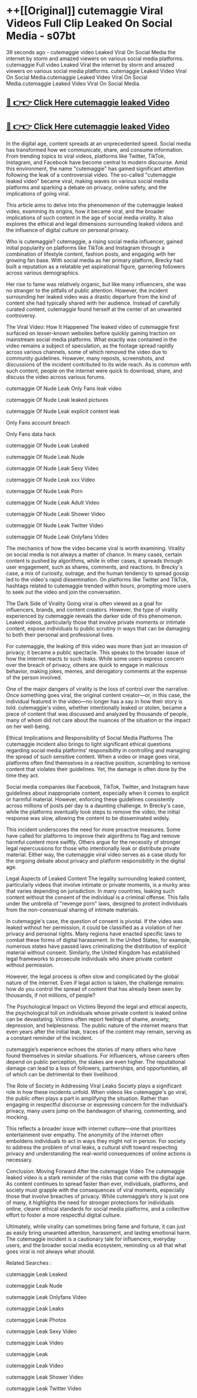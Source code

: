 # ++[[Original]] cutemaggie Viral Videos Full Clip Leaked On Social Media - s07bt<br>

39 seconds ago - cutemaggie video Leaked Viral On Social Media the internet by storm and amazed viewers on various social media platforms.
cutemaggie Full video Leaked Viral the internet by storm and amazed viewers on various social media platforms. cutemaggie Leaked Video Viral On Social Media.cutemaggie Leaked Video Viral On Social Media.cutemaggie Leaked Video Viral On Social Media.<br>


## [🔴 👉👉 Click Here cutemaggie leaked Video ](https://onlyclips.site?title=cutemaggie&ref=git)

## [🔴 👉👉 Click Here cutemaggie leaked Video ](https://onlyclips.site?title=cutemaggie&ref=git)

In the digital age, content spreads at an unprecedented speed. Social media has transformed how we communicate, share, and consume information. From trending topics to viral videos, platforms like Twitter, TikTok, Instagram, and Facebook have become central to modern discourse. Amid this environment, the name "cutemaggie" has gained significant attention following the leak of a controversial video. The so-called "cutemaggie leaked video" became viral, making waves on various social media platforms and sparking a debate on privacy, online safety, and the implications of going viral.

This article aims to delve into the phenomenon of the cutemaggie leaked video, examining its origins, how it became viral, and the broader implications of such content in the age of social media virality. It also explores the ethical and legal dimensions surrounding leaked videos and the influence of digital culture on personal privacy.

Who is cutemaggie?
cutemaggie, a rising social media influencer, gained initial popularity on platforms like TikTok and Instagram through a combination of lifestyle content, fashion posts, and engaging with her growing fan base. With social media as her primary platform, Brecky had built a reputation as a relatable yet aspirational figure, garnering followers across various demographics.

Her rise to fame was relatively organic, but like many influencers, she was no stranger to the pitfalls of public attention. However, the incident surrounding her leaked video was a drastic departure from the kind of content she had typically shared with her audience. Instead of carefully curated content, cutemaggie found herself at the center of an unwanted controversy.

The Viral Video: How It Happened
The leaked video of cutemaggie first surfaced on lesser-known websites before quickly gaining traction on mainstream social media platforms. What exactly was contained in the video remains a subject of speculation, as the footage spread rapidly across various channels, some of which removed the video due to community guidelines. However, many reposts, screenshots, and discussions of the incident contributed to its wide reach. As is common with such content, people on the internet were quick to download, share, and discuss the video across various forums.

cutemaggie Of Nude Leak Only Fans leak video

cutemaggie Of Nude Leak leaked pictures

cutemaggie Of Nude Leak explicit content leak

Only Fans account breach

Only Fans data hack

cutemaggie Of Nude Leak Leaked

cutemaggie Of Nude Leak Nude

cutemaggie Of Nude Leak Sexy Video

cutemaggie Of Nude Leak xxx Video

cutemaggie Of Nude Leak Porn

cutemaggie Of Nude Leak Adult Video

cutemaggie Of Nude Leak Shower Video

cutemaggie Of Nude Leak Twitter Video

cutemaggie Of Nude Leak Onlyfans Video

The mechanics of how the video became viral is worth examining. Virality on social media is not always a matter of chance. In many cases, certain content is pushed by algorithms, while in other cases, it spreads through user engagement, such as shares, comments, and reactions. In Brecky's case, a mix of curiosity, outrage, and the human tendency to spread gossip led to the video's rapid dissemination. On platforms like Twitter and TikTok, hashtags related to cutemaggie trended within hours, prompting more users to seek out the video and join the conversation.

The Dark Side of Virality
Going viral is often viewed as a goal for influencers, brands, and content creators. However, the type of virality experienced by cutemaggie reveals the darker side of this phenomenon. Leaked videos, particularly those that involve private moments or intimate content, expose individuals to public scrutiny in ways that can be damaging to both their personal and professional lives.

For cutemaggie, the leaking of this video was more than just an invasion of privacy; it became a public spectacle. This speaks to the broader issue of how the internet reacts to such leaks. While some users express concern over the breach of privacy, others are quick to engage in malicious behavior, making jokes, memes, and derogatory comments at the expense of the person involved.

One of the major dangers of virality is the loss of control over the narrative. Once something goes viral, the original content creator—or, in this case, the individual featured in the video—no longer has a say in how their story is told. cutemaggie's video, whether intentionally leaked or stolen, became a piece of content that was discussed and analyzed by thousands of people, many of whom did not care about the nuances of the situation or the impact on her well-being.

Ethical Implications and Responsibility of Social Media Platforms
The cutemaggie incident also brings to light significant ethical questions regarding social media platforms' responsibility in controlling and managing the spread of such sensitive content. When a video or image goes viral, platforms often find themselves in a reactive position, scrambling to remove content that violates their guidelines. Yet, the damage is often done by the time they act.

Social media companies like Facebook, TikTok, Twitter, and Instagram have guidelines about inappropriate content, especially when it comes to explicit or harmful material. However, enforcing these guidelines consistently across millions of posts per day is a daunting challenge. In Brecky's case, while the platforms eventually took steps to remove the video, the initial response was slow, allowing the content to be disseminated widely.

This incident underscores the need for more proactive measures. Some have called for platforms to improve their algorithms to flag and remove harmful content more swiftly. Others argue for the necessity of stronger legal repercussions for those who intentionally leak or distribute private material. Either way, the cutemaggie viral video serves as a case study for the ongoing debate about privacy and platform responsibility in the digital age.

Legal Aspects of Leaked Content
The legality surrounding leaked content, particularly videos that involve intimate or private moments, is a murky area that varies depending on jurisdiction. In many countries, leaking such content without the consent of the individual is a criminal offense. This falls under the umbrella of "revenge porn" laws, designed to protect individuals from the non-consensual sharing of intimate materials.

In cutemaggie's case, the question of consent is pivotal. If the video was leaked without her permission, it could be classified as a violation of her privacy and personal rights. Many regions have enacted specific laws to combat these forms of digital harassment. In the United States, for example, numerous states have passed laws criminalizing the distribution of explicit material without consent. Similarly, the United Kingdom has established legal frameworks to prosecute individuals who share private content without permission.

However, the legal process is often slow and complicated by the global nature of the internet. Even if legal action is taken, the challenge remains: how do you control the spread of content that has already been seen by thousands, if not millions, of people?

The Psychological Impact on Victims
Beyond the legal and ethical aspects, the psychological toll on individuals whose private content is leaked online can be devastating. Victims often report feelings of shame, anxiety, depression, and helplessness. The public nature of the internet means that even years after the initial leak, traces of the content may remain, serving as a constant reminder of the incident.

cutemaggie’s experience echoes the stories of many others who have found themselves in similar situations. For influencers, whose careers often depend on public perception, the stakes are even higher. The reputational damage can lead to a loss of followers, partnerships, and opportunities, all of which can be detrimental to their livelihood.

The Role of Society in Addressing Viral Leaks
Society plays a significant role in how these incidents unfold. When videos like cutemaggie's go viral, the public often plays a part in amplifying the situation. Rather than engaging in respectful discourse or expressing concern for the individual’s privacy, many users jump on the bandwagon of sharing, commenting, and mocking.

This reflects a broader issue with internet culture—one that prioritizes entertainment over empathy. The anonymity of the internet often emboldens individuals to act in ways they might not in person. For society to address the problem of viral leaks, a cultural shift toward respecting privacy and understanding the real-world consequences of online actions is necessary.

Conclusion: Moving Forward After the cutemaggie Video
The cutemaggie leaked video is a stark reminder of the risks that come with the digital age. As content continues to spread faster than ever, individuals, platforms, and society must grapple with the consequences of viral moments, especially those that involve breaches of privacy. While cutemaggie’s story is just one of many, it highlights the need for stronger protections for individuals online, clearer ethical standards for social media platforms, and a collective effort to foster a more respectful digital culture.

Ultimately, while virality can sometimes bring fame and fortune, it can just as easily bring unwanted attention, harassment, and lasting emotional harm. The cutemaggie incident is a cautionary tale for influencers, everyday users, and the broader social media ecosystem, reminding us all that what goes viral is not always what should.

Related Searches :

cutemaggie Leak Leaked

cutemaggie Leak Nude

cutemaggie Leak Onlyfans Video

cutemaggie Leak Leaks

cutemaggie Leak Photos

cutemaggie Leak Sexy Video

cutemaggie Leak Video

cutemaggie Leak

cutemaggie Leak Video

cutemaggie Leak Shower Video

cutemaggie Leak Twitter Video

